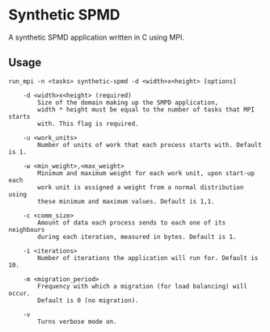 Synthetic SPMD
==============

A synthetic SPMD application written in C using MPI.


Usage
-----

    run_mpi -n <tasks> synthetic-spmd -d <width>x<height> [options]

        -d <width>x<height> (required)
            Size of the domain making up the SMPD application,
            width * height must be equal to the number of tasks that MPI starts
            with. This flag is required.

        -u <work_units>
            Number of units of work that each process starts with. Default is 1.

        -w <min_weight>,<max_weight>
            Minimum and maximum weight for each work unit, upon start-up each
            work unit is assigned a weight from a normal distribution using
            these minimum and maximum values. Default is 1,1.

        -c <comm_size>
            Amount of data each process sends to each one of its neighbours
            during each iteration, measured in bytes. Default is 1.

        -i <iterations>
            Number of iterations the application will run for. Default is 10.

        -m <migration_period>
            Frequency with which a migration (for load balancing) will occur.
            Default is 0 (no migration).

        -v
            Turns verbose mode on.


